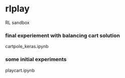 # rlplay
RL sandbox

### final experiement with balancing cart solution
cartpole_keras.ipynb

### some initial experiments
playcart.ipynb
